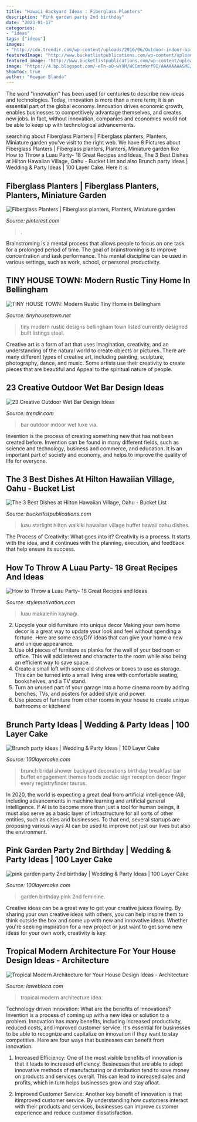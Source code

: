 ```yaml
---
title: "Hawaii Backyard Ideas : Fiberglass Planters"
description: "Pink garden party 2nd birthday"
date: "2023-01-17"
categories:
- "ideas"
tags: ["ideas"]
images:
- "http://cdn.trendir.com/wp-content/uploads/2016/06/Outdoor-indoor-bar-900x550.jpg"
featuredImage: "http://www.bucketlistpublications.com/wp-content/uploads/2014/11/HHV-WSLBuffet.jpg"
featured_image: "http://www.bucketlistpublications.com/wp-content/uploads/2014/11/HHV-WSLBuffet.jpg"
image: "https://4.bp.blogspot.com/-eTn-oO-wY9M/WCCmtmkrf9I/AAAAAAAASME/DeogWdsdE_YL8t5PvQQaTPo4xr3o_3NMwCLcB/s1600/rustic-modern-bellingham-5.jpg"
ShowToc: true
author: "Keagan Blanda"
---
```



The word "innovation" has been used for centuries to describe new ideas and technologies. Today, innovation is more than a mere term; it is an essential part of the global economy. Innovation drives economic growth, enables businesses to competitively advantage themselves, and creates new jobs. In fact, without innovation, companies and economies would not be able to keep up with technological advancements.

	

		
searching about Fiberglass Planters | Fiberglass planters, Planters, Miniature garden you've visit to the right web. We have 8 Pictures about Fiberglass Planters | Fiberglass planters, Planters, Miniature garden like How to Throw a Luau Party- 18 Great Recipes and Ideas, The 3 Best Dishes at Hilton Hawaiian Village, Oahu - Bucket List and also Brunch party ideas | Wedding &amp; Party Ideas | 100 Layer Cake. Here it is:
		
    
## Fiberglass Planters | Fiberglass Planters, Planters, Miniature Garden

<img loading=lazy src="https://i.pinimg.com/originals/82/1a/81/821a8118a246782d558e5ba9d105b889.jpg" onerror="this.onerror=null;this.src='https://tse3.mm.bing.net/th?id=OIP.TezYagjGR-vbxv8YtK5AMAHaE7&amp;pid=15.1';" alt="Fiberglass Planters | Fiberglass planters, Planters, Miniature garden">

_Source: pinterest.com_

>. 

	

Brainstroming is a mental process that allows people to focus on one task for a prolonged period of time. The goal of brainstroming is to improve concentration and task performance. This mental discipline can be used in various settings, such as work, school, or personal productivity.

    
## TINY HOUSE TOWN: Modern Rustic Tiny Home In Bellingham

<img loading=lazy src="https://4.bp.blogspot.com/-eTn-oO-wY9M/WCCmtmkrf9I/AAAAAAAASME/DeogWdsdE_YL8t5PvQQaTPo4xr3o_3NMwCLcB/s1600/rustic-modern-bellingham-5.jpg" onerror="this.onerror=null;this.src='https://tse2.mm.bing.net/th?id=OIP.CK_BkJxaaNknuEvPDbSCEwHaLH&amp;pid=15.1';" alt="TINY HOUSE TOWN: Modern Rustic Tiny Home in Bellingham">

_Source: tinyhousetown.net_

>tiny modern rustic designs bellingham town listed currently designed built listings steel. 

	

Creative art is a form of art that uses imagination, creativity, and an understanding of the natural world to create objects or pictures. There are many different types of creative art, including painting, sculpture, photography, dance, and music. Some artists use their creativity to create pieces that are beautiful and Appeal to the spiritual nature of people.

    
## 23 Creative Outdoor Wet Bar Design Ideas

<img loading=lazy src="http://cdn.trendir.com/wp-content/uploads/2016/06/Outdoor-indoor-bar-900x550.jpg" onerror="this.onerror=null;this.src='https://tse1.mm.bing.net/th?id=OIP.V34BfCqZ8PMZc0JHgJ5KhgHaEh&amp;pid=15.1';" alt="23 Creative Outdoor Wet Bar Design Ideas">

_Source: trendir.com_

>bar outdoor indoor wet luxe via. 

	

Invention is the process of creating something new that has not been created before. Invention can be found in many different fields, such as science and technology, business and commerce, and education. It is an important part of society and economy, and helps to improve the quality of life for everyone.

    
## The 3 Best Dishes At Hilton Hawaiian Village, Oahu - Bucket List

<img loading=lazy src="http://www.bucketlistpublications.com/wp-content/uploads/2014/11/HHV-WSLBuffet.jpg" onerror="this.onerror=null;this.src='https://tse3.mm.bing.net/th?id=OIP.hkCOIa0T30EDkQI53LsrewHaEJ&amp;pid=15.1';" alt="The 3 Best Dishes at Hilton Hawaiian Village, Oahu - Bucket List">

_Source: bucketlistpublications.com_

>luau starlight hilton waikiki hawaiian village buffet hawaii oahu dishes. 

	

The Process of Creativity: What goes into it?
Creativity is a process. It starts with the idea, and it continues with the planning, execution, and feedback that help ensure its success.

    
## How To Throw A Luau Party- 18 Great Recipes And Ideas

<img loading=lazy src="https://www.stylemotivation.com/wp-content/uploads/2018/02/Luau-Party-Food-Ideas-1024x682.jpg" onerror="this.onerror=null;this.src='https://tse4.mm.bing.net/th?id=OIP.u3dziQBCbEOIxzufy9mvOwHaE7&amp;pid=15.1';" alt="How to Throw a Luau Party- 18 Great Recipes and Ideas">

_Source: stylemotivation.com_

>luau makalenin kaynağı. 

	

2. Upcycle your old furniture into unique decor
Making your own home decor is a great way to update your look and feel without spending a fortune. Here are some easyDIY ideas that can give your home a new and unique appearance. 
1. Use old pieces of furniture as planks for the wall of your bedroom or office. This will add interest and character to the room while also being an efficient way to save space.
2. Create a small loft with some old shelves or boxes to use as storage. This can be turned into a small living area with comfortable seating, bookshelves, and a TV stand.
3. Turn an unused part of your garage into a home cinema room by adding benches, TVs, and posters for added style and power.
4. Use pieces of furniture from other rooms in your house to create unique bathrooms or kitchens!

    
## Brunch Party Ideas | Wedding &amp; Party Ideas | 100 Layer Cake

<img loading=lazy src="http://100lclive.s3.amazonaws.com/img/ideas/landscape/170254.jpg" onerror="this.onerror=null;this.src='https://tse2.mm.bing.net/th?id=OIP.GGhumZBuMgy4oUu2WF0-gAHaLH&amp;pid=15.1';" alt="Brunch party ideas | Wedding &amp; Party Ideas | 100 Layer Cake">

_Source: 100layercake.com_

>brunch bridal shower backyard decorations birthday breakfast bar buffet engagement themes foods zodiac sign reception decor finger every registryfinder taurus. 

	

In 2020, the world is expecting a great deal from artificial intelligence (AI), including advancements in machine learning and artificial general intelligence. If AI is to become more than just a tool for human beings, it must also serve as a basic layer of infrastructure for all sorts of other entities, such as cities and businesses. To that end, several startups are proposing various ways AI can be used to improve not just our lives but also the environment.

    
## Pink Garden Party 2nd Birthday | Wedding &amp; Party Ideas | 100 Layer Cake

<img loading=lazy src="http://100lclive.s3.amazonaws.com/img/ideas/landscape/165366.jpg" onerror="this.onerror=null;this.src='https://tse4.mm.bing.net/th?id=OIP._T5cDAqPcKtds29Xjz8N-wHaJ8&amp;pid=15.1';" alt="pink garden party 2nd birthday | Wedding &amp; Party Ideas | 100 Layer Cake">

_Source: 100layercake.com_

>garden birthday pink 2nd feminine. 

	

Creative ideas can be a great way to get your creative juices flowing. By sharing your own creative ideas with others, you can help inspire them to think outside the box and come up with new and innovative ideas. Whether you're seeking inspiration for a new project or just want to get some new ideas for your own work, creativity is key.

    
## Tropical Modern Architecture For Your House Design Ideas - Architecture

<img loading=lazy src="http://lawebloca.com/wp-content/uploads/2015/09/Tropical-Modern-Architecture-Design-Idea.jpg" onerror="this.onerror=null;this.src='https://tse2.mm.bing.net/th?id=OIP.NAzKZOg43CxLyh3WrZRa1QHaE7&amp;pid=15.1';" alt="Tropical Modern Architecture for Your House Design Ideas - Architecture">

_Source: lawebloca.com_

>tropical modern architecture idea. 

	

Technology driven innovation: What are the benefits of innovations?
Invention is a process of coming up with a new idea or solution to a problem. Innovation has many benefits, including increased productivity, reduced costs, and improved customer service. It's essential for businesses to be able to recognize and capitalize on innovation if they want to stay competitive. Here are four ways that businesses can benefit from innovation: 
1. Increased Efficiency: One of the most visible benefits of innovation is that it leads to increased efficiency. Businesses that are able to adopt innovative methods of manufacturing or distribution tend to save money on products and services overall. This can lead to increased sales and profits, which in turn helps businesses grow and stay afloat. 

2. Improved Customer Service: Another key benefit of innovation is that itimproved customer service. By understanding how customers interact with their products and services, businesses can improve customer experience and reduce customer dissatisfaction.

